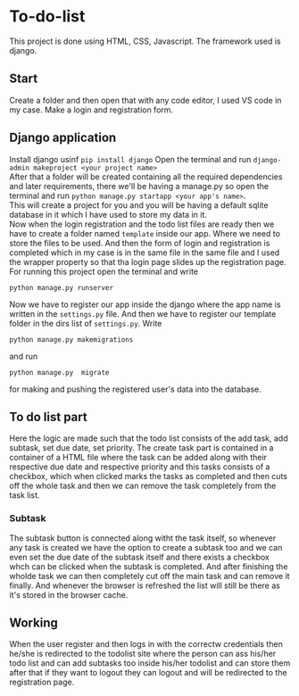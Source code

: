 # To-do-list
This project is done using HTML, CSS, Javascript. The framework used is django.
## Start
Create a folder and then open that with any code editor, I used VS code in my case. Make a login and registration form.
## Django application
Install django usinf `pip install django`
Open the terminal and run `django-admin makeproject <your project name>`<br>
After that a folder will be created containing all the required dependencies and later requirements, there we'll be having a manage.py so open the terminal and run `python manage.py startapp <your app's name>`.<br>
This will create a project for you and you will be having a default sqlite database in it which I have used to store my data in it.<br>
Now when the login registration and the todo list files are ready then we have to create a folder named `template` inside our app. Where we need to store the files to be used.
And then the form of login and registration is completed which in my case is in the same file in the same file and I used the wrapper property so that tha login page slides up the registration page.
For running this project open the terminal and write 
~~~
python manage.py runserver
~~~
Now we have to register our app inside the django where the app name is written in the `settings.py` file. And then we have to register our template folder in the dirs list of `settings.py`.
Write 
~~~
python manage.py makemigrations
~~~
 and run 
 ~~~
 python manage.py  migrate
 ~~~

for making and pushing the registered user's data into the database.
 ## To do list part
 Here the logic are made such that the todo list consists of the add task, add subtask, set due date, set priority.
 The create task part is contained in a container of a HTML file where the task can be added along with their respective due date and respective priority and this tasks consists of a checkbox, which when clicked marks the tasks as completed and then cuts off the whole task and then we can remove the task completely from the task list.
 ### Subtask
 The subtask button is connected along witht the task itself, so whenever any task is created we have the option to create a subtask too and we can even set the due date of the subtask itself and there exists a checkbox whch can be clicked when the subtask is completed.
 And after finishing the wholde task we can then completely cut off the main task and can remove it finally.
 And whenever the browser is refreshed the list will still be there as it's stored in the browser cache.
 ## Working
 When the user register and then logs in with the correctw credentials then he/she is redirected to the todolist site where the person can ass his/her todo list and can add subtasks too inside his/her todolist and can store them after that if they want to logout they can logout and will be redirected to the registration page.
